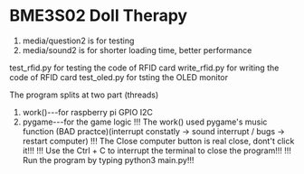 # BME3S02 Doll Therapy

1. media/question2 is for testing
2. media/sound2 is for shorter loading time, better performance

test_rfid.py for testing the code of RFID card
write_rfid.py for writing the code of RFID card
test_oled.py for tsting the OLED monitor

The program splits at two part (threads)
1. work()---for raspberry pi GPIO I2C
2. pygame---for the game logic
!!! The work() used pygame's music function (BAD practce)(interrupt constatly -> sound interrupt / bugs -> restart computer)
!!! The Close computer button is real close, dont't click it!!!
!!! Use the Ctrl + C to interrupt the terminal to close the program!!!
!!! Run the program by typing python3 main.py!!!
